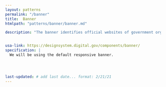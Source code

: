 ```yaml
---
layout: patterns
permalink: "/banner"
title:  Banner
htmlpath: "patterns/banner/banner.md"

description: "The banner identifies official websites of government organizations in the United States. It also helps visitors understand how to tell that a website is both official and secure."


usa-link: https://designsystem.digital.gov/components/banner/
specification: |
  We will be using the default responsive banner.




last-updated: # add last date... format: 2/21/21
---
```

<!--- if extra information is needed for this pattern, write here in Markdown. -->
<!--- to learn markdown format go to https://docs.github.com/en/github/writing-on-github/basic-writing-and-formatting-syntax -->


